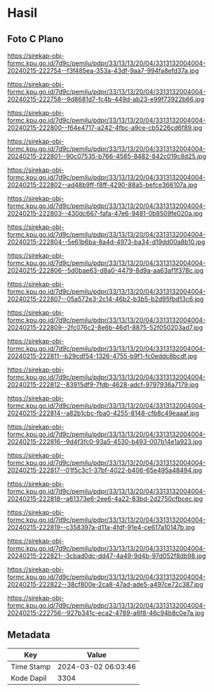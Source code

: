 # Hasil

## Foto C Plano

https://sirekap-obj-formc.kpu.go.id/7d9c/pemilu/pdpr/33/13/13/20/04/3313132004004-20240215-222754--f3f485ea-353a-43df-9aa7-994fa8efd37a.jpg

https://sirekap-obj-formc.kpu.go.id/7d9c/pemilu/pdpr/33/13/13/20/04/3313132004004-20240215-222758--9d8681d7-fc4b-449d-ab23-e99f73922b66.jpg

https://sirekap-obj-formc.kpu.go.id/7d9c/pemilu/pdpr/33/13/13/20/04/3313132004004-20240215-222800--f64e4717-a242-4fbc-a9ce-cb5226cd6f89.jpg

https://sirekap-obj-formc.kpu.go.id/7d9c/pemilu/pdpr/33/13/13/20/04/3313132004004-20240215-222801--90c07535-b766-4585-8482-842c019c8d25.jpg

https://sirekap-obj-formc.kpu.go.id/7d9c/pemilu/pdpr/33/13/13/20/04/3313132004004-20240215-222802--ad48b9ff-f8ff-4290-88a5-befce366107a.jpg

https://sirekap-obj-formc.kpu.go.id/7d9c/pemilu/pdpr/33/13/13/20/04/3313132004004-20240215-222803--430dc667-fafa-47e6-9481-0b8509fe020a.jpg

https://sirekap-obj-formc.kpu.go.id/7d9c/pemilu/pdpr/33/13/13/20/04/3313132004004-20240215-222804--5e61b6ba-8a4d-4973-ba34-d19dd00a8b10.jpg

https://sirekap-obj-formc.kpu.go.id/7d9c/pemilu/pdpr/33/13/13/20/04/3313132004004-20240215-222806--5d0bae63-d8a0-4479-8d9a-aa63af1f378c.jpg

https://sirekap-obj-formc.kpu.go.id/7d9c/pemilu/pdpr/33/13/13/20/04/3313132004004-20240215-222807--05a572e3-2c14-46b2-b3b5-b2d95fbd13c6.jpg

https://sirekap-obj-formc.kpu.go.id/7d9c/pemilu/pdpr/33/13/13/20/04/3313132004004-20240215-222809--2fc076c2-8e6b-46d1-8875-52f050203ad7.jpg

https://sirekap-obj-formc.kpu.go.id/7d9c/pemilu/pdpr/33/13/13/20/04/3313132004004-20240215-222811--b29cdf54-1326-4755-b9f1-fc0eddc8bcdf.jpg

https://sirekap-obj-formc.kpu.go.id/7d9c/pemilu/pdpr/33/13/13/20/04/3313132004004-20240215-222812--83915df9-7fdb-4628-adcf-9797936a7179.jpg

https://sirekap-obj-formc.kpu.go.id/7d9c/pemilu/pdpr/33/13/13/20/04/3313132004004-20240215-222814--a82b1cbc-fba0-4255-8148-cfb8c49eaaaf.jpg

https://sirekap-obj-formc.kpu.go.id/7d9c/pemilu/pdpr/33/13/13/20/04/3313132004004-20240215-222816--9d4f3fc0-93a5-4530-b493-007b14e1a923.jpg

https://sirekap-obj-formc.kpu.go.id/7d9c/pemilu/pdpr/33/13/13/20/04/3313132004004-20240215-222817--01f5c3c1-37bf-4022-b406-65e495a48494.jpg

https://sirekap-obj-formc.kpu.go.id/7d9c/pemilu/pdpr/33/13/13/20/04/3313132004004-20240215-222818--a61373e6-2ee6-4a22-83bd-2d2750cfbcec.jpg

https://sirekap-obj-formc.kpu.go.id/7d9c/pemilu/pdpr/33/13/13/20/04/3313132004004-20240215-222819--c358397a-d11a-4fdf-91e4-ce617a10147b.jpg

https://sirekap-obj-formc.kpu.go.id/7d9c/pemilu/pdpr/33/13/13/20/04/3313132004004-20240215-222821--3cbad0dc-dd47-4a49-9d4b-97d052f8db98.jpg

https://sirekap-obj-formc.kpu.go.id/7d9c/pemilu/pdpr/33/13/13/20/04/3313132004004-20240215-222822--38cf800e-2ca8-47ad-ade5-a497ce72c387.jpg

https://sirekap-obj-formc.kpu.go.id/7d9c/pemilu/pdpr/33/13/13/20/04/3313132004004-20240215-222756--927b341c-eca2-4789-a6f8-46c94b8c0e7a.jpg


## Metadata

| Key        | Value               |
| ---------- | ------------------- |
| Time Stamp | 2024-03-02 06:03:46 |
| Kode Dapil | 3304                |




